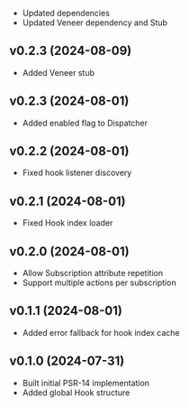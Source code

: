 * Updated dependencies
* Updated Veneer dependency and Stub

## v0.2.3 (2024-08-09)
* Added Veneer stub

## v0.2.3 (2024-08-01)
* Added enabled flag to Dispatcher

## v0.2.2 (2024-08-01)
* Fixed hook listener discovery

## v0.2.1 (2024-08-01)
* Fixed Hook index loader

## v0.2.0 (2024-08-01)
* Allow Subscription attribute repetition
* Support multiple actions per subscription

## v0.1.1 (2024-08-01)
* Added error fallback for hook index cache

## v0.1.0 (2024-07-31)
* Built initial PSR-14 implementation
* Added global Hook structure
